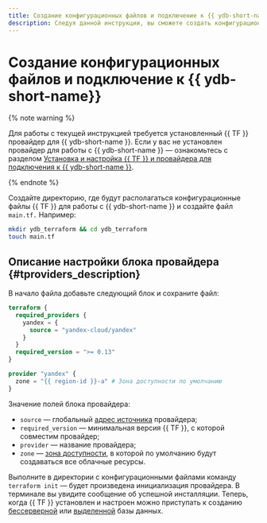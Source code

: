 ```yaml
---
title: Создание конфигурационных файлов и подключение к {{ ydb-short-name }}
description: Следуя данной инструкции, вы сможете создать конфигурационные файлы и подключиться к {{ ydb-short-name }}.
---
```


# Создание конфигурационных файлов и подключение к {{ ydb-short-name}}

{% note warning %}

Для работы с текущей инструкцией требуется установленный {{ TF }} провайдер для {{ ydb-short-name }}. Если у вас не установлен провайдер для работы с {{ ydb-short-name }} — ознакомьтесь с разделом [Установка и настройка {{ TF }} и провайдера для подключения к {{ ydb-short-name }}](./install.md).

{% endnote %}

Создайте директорию, где будут располагаться конфигурационные файлы {{ TF }} для работы с {{ ydb-short-name }} и создайте файл `main.tf.` Например:
```bash
mkdir ydb_terraform && cd ydb_terraform
touch main.tf
```

## Описание настройки блока провайдера {#tproviders_description}

В начало файла добавьте следующий блок и сохраните файл:

```tf
terraform {
  required_providers {
    yandex = {
      source = "yandex-cloud/yandex"
    }
  }
  required_version = ">= 0.13"
}

provider "yandex" {
  zone = "{{ region-id }}-a" # Зона доступности по умолчанию
}
```

Значение полей блока провайдера:
* `source` — глобальный [адрес источника](https://developer.hashicorp.com/terraform/language/providers/requirements#source-addresses) провайдера;
* `required_version` — минимальная версия {{ TF }}, с которой совместим провайдер;
* `provider` — название провайдера;
* `zone` — [зона доступности](../../overview/concepts/geo-scope.md), в которой по умолчанию будут создаваться все облачные ресурсы.

Выполните в директории с конфигурационными файлами команду `terraform init` — будет произведена инициализация провайдера. В терминале вы увидите сообщение об успешной инсталляции. Теперь, когда {{ TF }} установлен и настроен можно приступать к созданию [бессерверной](./serverless-database.md) или [выделенной](./dedicated-database.md) базы данных.
